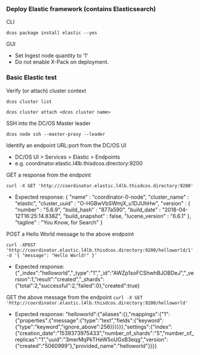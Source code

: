 ### Deploy Elastic framework (contains Elasticsearch)
CLI

`dcos package install elastic --yes`

GUI
* Set Ingest node quantity to ‘1’
* Do not enable X-Pack on deployment.

### Basic Elastic test

Verify (or attach) cluster context

`dcos cluster list`

`dcos cluster attach <dcos cluster name>`

SSH into the DC/OS Master leader

`dcos node ssh --master-proxy --leader`
  
Identify an endpoint URL:port from the DC/OS UI
* DC/OS UI > Services > Elastic > Endpoints
* e.g. coordinator.elastic.l4lb.thisdcos.directory:9200
  
GET a response from the endpoint

`curl -X GET 'http:///coordinator.elastic.l4lb.thisdcos.directory:9200'`

* Expected response:
{
 "name" : "coordinator-0-node",
 "cluster_name" : "elastic",
 "cluster_uuid" : "O-HGBwVbSWmjX_u1DJUhHw",
 "version" : {
   "number" : "5.6.9",
   "build_hash" : "877a590",
   "build_date" : "2018-04-12T16:25:14.838Z",
   "build_snapshot" : false,
   "lucene_version" : "6.6.1"
 },
 "tagline" : "You Know, for Search"
}

POST a Hello World message to the above endpoint

`curl -XPOST 'http://coordinator.elastic.l4lb.thisdcos.directory:9200/helloworld/1' -d '{ "message": "Hello World!" }'`

* Expected response:
{"_index":"helloworld","_type":"1","_id":"AWZp1soFCShwhBJOBDeJ","_version":1,"result":"created","_shards":{"total":2,"successful":2,"failed":0},"created":true}

GET the above message from the endpoint
`curl -X GET 'http://coordinator.elastic.l4lb.thisdcos.directory:9200/helloworld'`
* Expected response:
"helloworld":{"aliases":{},"mappings":{"1":{"properties":{"message":{"type":"text","fields":{"keyword":{"type":"keyword","ignore_above":256}}}}}},"settings":{"index":{"creation_date":"1539373975433","number_of_shards":"5","number_of_replicas":"1","uuid":"3merMqPkTHeW5oUGxB3eqg","version":{"created":"5060999"},"provided_name":"helloworld"}}}}
